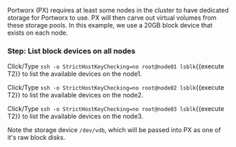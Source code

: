 Portworx (PX) requires at least some nodes in the cluster to have dedicated storage for Portworx to use.  PX will then carve out virtual volumes from these storage pools.  In this example, we use a 20GB block device that exists on each node.

### Step: List block devices on all nodes

Click/Type `ssh -o StrictHostKeyChecking=no root@node01 lsblk`{{execute T2}} to list the available devices on the node1.

Click/Type `ssh -o StrictHostKeyChecking=no root@node02 lsblk`{{execute T2}} to list the available devices on the node2.

Click/Type `ssh -o StrictHostKeyChecking=no root@node03 lsblk`{{execute T2}} to list the available devices on the node3.

Note the storage device `/dev/vdb`, which will be passed into PX as one of it's raw block disks.

